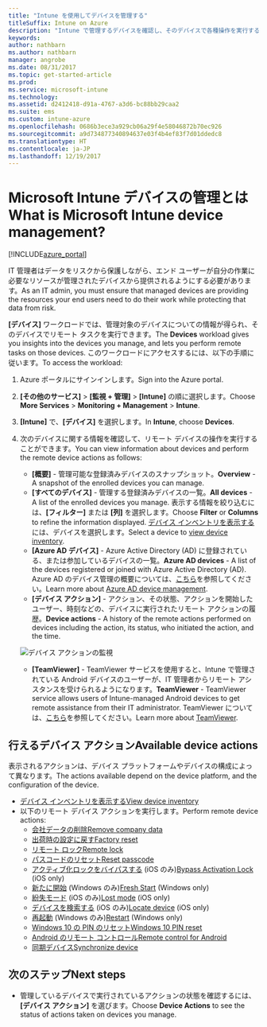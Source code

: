 ```yaml
---
title: "Intune を使用してデバイスを管理する"
titleSuffix: Intune on Azure
description: "Intune で管理するデバイスを確認し、そのデバイスで各種操作を実行する方法について説明します。\""
keywords: 
author: nathbarn
ms.author: nathbarn
manager: angrobe
ms.date: 08/31/2017
ms.topic: get-started-article
ms.prod: 
ms.service: microsoft-intune
ms.technology: 
ms.assetid: d2412418-d91a-4767-a3d6-bc88bb29caa2
ms.suite: ems
ms.custom: intune-azure
ms.openlocfilehash: 0686b3ece3a929cb06a29f4e58046872b70ec926
ms.sourcegitcommit: a9d734877340894637e03f4b4ef83f7d01ddedc8
ms.translationtype: HT
ms.contentlocale: ja-JP
ms.lasthandoff: 12/19/2017
---
```

# <a name="what-is-microsoft-intune-device-management"></a><span data-ttu-id="01398-103">Microsoft Intune デバイスの管理とは</span><span class="sxs-lookup"><span data-stu-id="01398-103">What is Microsoft Intune device management?</span></span>


[!INCLUDE[azure_portal](./includes/azure_portal.md)]

<span data-ttu-id="01398-104">IT 管理者はデータをリスクから保護しながら、エンド ユーザーが自分の作業に必要なリソースが管理されたデバイスから提供されるようにする必要があります。</span><span class="sxs-lookup"><span data-stu-id="01398-104">As an IT admin, you must ensure that managed devices are providing the resources your end users need to do their work while protecting that data from risk.</span></span>

<span data-ttu-id="01398-105">**[デバイス]** ワークロードでは、管理対象のデバイスについての情報が得られ、そのデバイスでリモート タスクを実行できます。</span><span class="sxs-lookup"><span data-stu-id="01398-105">The **Devices** workload gives you insights into the devices you manage, and lets you perform remote tasks on those devices.</span></span> <span data-ttu-id="01398-106">このワークロードにアクセスするには、以下の手順に従います。</span><span class="sxs-lookup"><span data-stu-id="01398-106">To access the workload:</span></span>

1. <span data-ttu-id="01398-107">Azure ポータルにサインインします。</span><span class="sxs-lookup"><span data-stu-id="01398-107">Sign into the Azure portal.</span></span>
2. <span data-ttu-id="01398-108">**[その他のサービス]** > **[監視 + 管理]** > **[Intune]** の順に選択します。</span><span class="sxs-lookup"><span data-stu-id="01398-108">Choose **More Services** > **Monitoring + Management** > **Intune**.</span></span>
3. <span data-ttu-id="01398-109">**[Intune]** で、**[デバイス]** を選択します。</span><span class="sxs-lookup"><span data-stu-id="01398-109">In **Intune**, choose **Devices**.</span></span>
4. <span data-ttu-id="01398-110">次のデバイスに関する情報を確認して、リモート デバイスの操作を実行することができます。</span><span class="sxs-lookup"><span data-stu-id="01398-110">You can view information about devices and perform the remote device actions as follows:</span></span>
    - <span data-ttu-id="01398-111">**[概要]** - 管理可能な登録済みデバイスのスナップショット。</span><span class="sxs-lookup"><span data-stu-id="01398-111">**Overview** - A snapshot of the enrolled devices you can manage.</span></span>
    - <span data-ttu-id="01398-112">**[すべてのデバイス]** - 管理する登録済みデバイスの一覧。</span><span class="sxs-lookup"><span data-stu-id="01398-112">**All devices** - A list of the enrolled devices you manage.</span></span> <span data-ttu-id="01398-113">表示する情報を絞り込むには、**[フィルター]** または **[列]** を選択します。</span><span class="sxs-lookup"><span data-stu-id="01398-113">Choose **Filter** or **Columns** to refine the information displayed.</span></span> <span data-ttu-id="01398-114">[デバイス インベントリを表示する](device-inventory.md)には、デバイスを選択します。</span><span class="sxs-lookup"><span data-stu-id="01398-114">Select a device to [view device inventory](device-inventory.md).</span></span>
    - <span data-ttu-id="01398-115">**[Azure AD デバイス]** - Azure Active Directory (AD) に登録されている、または参加しているデバイスの一覧。</span><span class="sxs-lookup"><span data-stu-id="01398-115">**Azure AD devices** - A list of the devices registered or joined with Azure Active Directory (AD).</span></span> <span data-ttu-id="01398-116">Azure AD のデバイス管理の概要については、[こちら](https://docs.microsoft.com/azure/active-directory/device-management-introduction)を参照してください。</span><span class="sxs-lookup"><span data-stu-id="01398-116">Learn more about [Azure AD device management](https://docs.microsoft.com/azure/active-directory/device-management-introduction).</span></span>
    - <span data-ttu-id="01398-117">**[デバイス アクション]** - アクション、その状態、アクションを開始したユーザー、時刻などの、デバイスに実行されたリモート アクションの履歴。</span><span class="sxs-lookup"><span data-stu-id="01398-117">**Device actions** - A history of the remote actions performed on devices including the action, its status, who initiated the action, and the time.</span></span>

    ![デバイス アクションの監視](./media/monitor-device-actions.png)

    - <span data-ttu-id="01398-119">**[TeamViewer]** - TeamViewer サービスを使用すると、Intune で管理されている Android デバイスのユーザーが、IT 管理者からリモート アシスタンスを受けられるようになります。</span><span class="sxs-lookup"><span data-stu-id="01398-119">**TeamViewer** - TeamViewer service allows users of Intune-managed Android devices to get remote assistance from their IT administrator.</span></span> <span data-ttu-id="01398-120">TeamViewer については、[こちら](device-profile-android-teamviewer.md)を参照してください。</span><span class="sxs-lookup"><span data-stu-id="01398-120">Learn more about [TeamViewer](device-profile-android-teamviewer.md).</span></span>

## <a name="available-device-actions"></a><span data-ttu-id="01398-121">行えるデバイス アクション</span><span class="sxs-lookup"><span data-stu-id="01398-121">Available device actions</span></span>
<span data-ttu-id="01398-122">表示されるアクションは、デバイス プラットフォームやデバイスの構成によって異なります。</span><span class="sxs-lookup"><span data-stu-id="01398-122">The actions available depend on the device platform, and the configuration of the device.</span></span>

- [<span data-ttu-id="01398-123">デバイス インベントリを表示する</span><span class="sxs-lookup"><span data-stu-id="01398-123">View device inventory</span></span>](device-inventory.md)
- <span data-ttu-id="01398-124">以下のリモート デバイス アクションを実行します。</span><span class="sxs-lookup"><span data-stu-id="01398-124">Perform remote device actions:</span></span>
    - [<span data-ttu-id="01398-125">会社データの削除</span><span class="sxs-lookup"><span data-stu-id="01398-125">Remove company data</span></span>](devices-wipe.md#remove-company-data)
    - [<span data-ttu-id="01398-126">出荷時の設定に戻す</span><span class="sxs-lookup"><span data-stu-id="01398-126">Factory reset</span></span>](devices-wipe.md#factory-reset)
    - [<span data-ttu-id="01398-127">リモート ロック</span><span class="sxs-lookup"><span data-stu-id="01398-127">Remote lock</span></span>](device-remote-lock.md)
    - [<span data-ttu-id="01398-128">パスコードのリセット</span><span class="sxs-lookup"><span data-stu-id="01398-128">Reset passcode</span></span>](device-passcode-reset.md)
    - <span data-ttu-id="01398-129">[アクティブ化ロックをバイパスする](device-activation-lock-bypass.md) (iOS のみ)</span><span class="sxs-lookup"><span data-stu-id="01398-129">[Bypass Activation Lock](device-activation-lock-bypass.md) (iOS only)</span></span>
    - <span data-ttu-id="01398-130">[新たに開始](device-fresh-start.md) (Windows のみ)</span><span class="sxs-lookup"><span data-stu-id="01398-130">[Fresh Start](device-fresh-start.md) (Windows only)</span></span>
    - <span data-ttu-id="01398-131">[紛失モード](device-lost-mode.md) (iOS のみ)</span><span class="sxs-lookup"><span data-stu-id="01398-131">[Lost mode](device-lost-mode.md) (iOS only)</span></span>
    - <span data-ttu-id="01398-132">[デバイスを検索する](device-locate.md) (iOS のみ)</span><span class="sxs-lookup"><span data-stu-id="01398-132">[Locate device](device-locate.md) (iOS only)</span></span>
    - <span data-ttu-id="01398-133">[再起動](device-restart.md) (Windows のみ)</span><span class="sxs-lookup"><span data-stu-id="01398-133">[Restart](device-restart.md) (Windows only)</span></span>
    - [<span data-ttu-id="01398-134">Windows 10 の PIN のリセット</span><span class="sxs-lookup"><span data-stu-id="01398-134">Windows 10 PIN reset</span></span>](device-windows-pin-reset.md)
    - [<span data-ttu-id="01398-135">Android のリモート コントロール</span><span class="sxs-lookup"><span data-stu-id="01398-135">Remote control for Android</span></span>](device-profile-android-teamviewer.md)
    - [<span data-ttu-id="01398-136">同期デバイス</span><span class="sxs-lookup"><span data-stu-id="01398-136">Synchronize device</span></span>](device-sync.md)


## <a name="next-steps"></a><span data-ttu-id="01398-137">次のステップ</span><span class="sxs-lookup"><span data-stu-id="01398-137">Next steps</span></span>

- <span data-ttu-id="01398-138">管理しているデバイスで実行されているアクションの状態を確認するには、**[デバイス アクション]** を選びます。</span><span class="sxs-lookup"><span data-stu-id="01398-138">Choose **Device Actions** to see the status of actions taken on devices you manage.</span></span>
